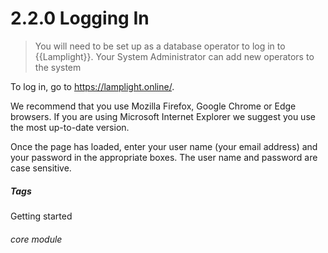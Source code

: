 # 2.2.0    Logging In

> You will need to be set up as a database operator to log in to {{Lamplight}}. Your System Administrator can add new operators to the system



To log in, go to <a href="https://lamplight.online/">https://lamplight.online/</a>.

We recommend that you use Mozilla Firefox, Google Chrome or Edge browsers. If you are using Microsoft Internet Explorer we suggest you use the most up-to-date version. 

Once the page has loaded, enter your user name (your email address) and your password in the appropriate boxes. The user name and password are case sensitive. 


##### Tags
Getting started

###### core module


